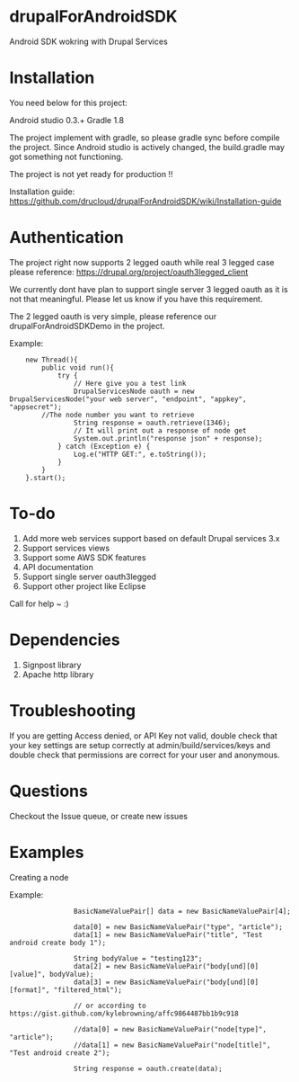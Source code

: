 drupalForAndroidSDK
===================

Android SDK wokring with Drupal Services

Installation
==================
You need below for this project:

Android studio 0.3.+ Gradle 1.8

The project implement with gradle, so please gradle sync before compile the project. Since Android studio is actively changed, the build.gradle may got something not functioning.

The project is not yet ready for production !!

Installation guide: https://github.com/drucloud/drupalForAndroidSDK/wiki/Installation-guide

Authentication
==================

The project right now supports 2 legged oauth while real 3 legged case please reference:
https://drupal.org/project/oauth3legged_client

We currently dont have plan to support single server 3 legged oauth as it is not that meaningful. 
Please let us know if you have this requirement.

The 2 legged oauth is very simple, please reference our drupalForAndroidSDKDemo in the project.

Example:

        new Thread(){
            public void run(){
                try {
                    // Here give you a test link
                    DrupalServicesNode oauth = new DrupalServicesNode("your web server", "endpoint", "appkey", "appsecret");
		    //The node number you want to retrieve
                    String response = oauth.retrieve(1346);
                    // It will print out a response of node get
                    System.out.println("response json" + response);
                } catch (Exception e) {
                    Log.e("HTTP GET:", e.toString());
                }
            }
        }.start();

To-do
===============
1. Add more web services support based on default Drupal services 3.x
2. Support services views
3. Support some AWS SDK features
4. API documentation
5. Support single server oauth3legged
6. Support other project like Eclipse

Call for help ~ :)


Dependencies
===============
1. Signpost library
2. Apache http library


Troubleshooting
================
If you are getting Access denied, or API Key not valid, double check that your key settings are setup correctly at admin/build/services/keys and double check that permissions are correct for your user and anonymous.

Questions
===============
Checkout the Issue queue, or create new issues 

Examples
===============
Creating a node

Example:

                    BasicNameValuePair[] data = new BasicNameValuePair[4];

                    data[0] = new BasicNameValuePair("type", "article");
                    data[1] = new BasicNameValuePair("title", "Test android create body 1");

                    String bodyValue = "testing123";
                    data[2] = new BasicNameValuePair("body[und][0][value]", bodyValue);
                    data[3] = new BasicNameValuePair("body[und][0][format]", "filtered_html");

                    // or according to https://gist.github.com/kylebrowning/affc9864487bb1b9c918

                    //data[0] = new BasicNameValuePair("node[type]", "article");
                    //data[1] = new BasicNameValuePair("node[title]", "Test android create 2");

                    String response = oauth.create(data);

